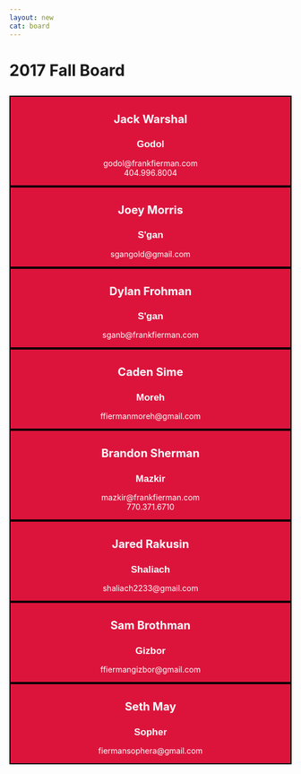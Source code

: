 ```yaml
---
layout: new
cat: board
---
```

<style>

.board {
	background: Crimson;
	float: center;
	clear: both;
   width: 500px;
   color: White;
	text-align: center;
}

div.board {
   margin: auto;
   border: 2px solid Black;
}
h1.board {
	font-size: 20px;
}

h2.board {
	font-size: 17px;
	font-family: Arial;
}	

</style>

<h1>

2017 Fall Board

</h1>

<div class="board"> 
         <h1 class="board">Jack Warshal</h1>
	 <h2 class="board">Godol</h2>
	 <p class="board">godol@frankfierman.com<br>
	 404.996.8004</p>
	 </div>

<div class="board"> 
         <h1 class="board">Joey Morris</h1>
	 <h2 class="board">S'gan</h2>
	 <p class="board">sgangold@gmail.com<br>
	 </p>
	 </div>

<div class="board"> 
         <h1 class="board">Dylan Frohman</h1>
	 <h2 class="board">S'gan</h2>
	 <p class="board">sganb@frankfierman.com<br>
	 </p>
	 </div>
	 
<div class="board"> 
         <h1 class="board">Caden Sime</h1>
	 <h2 class="board">Moreh</h2>
	 <p class="board">ffiermanmoreh@gmail.com<br>
	 </p>
	 </div>
	
<div class="board"> 
         <h1 class="board">Brandon Sherman</h1>
	 <h2 class="board">Mazkir</h2>
	 <p class="board">mazkir@frankfierman.com<br>
	 770.371.6710
	 </p>
	 </div>
	 
<div class="board"> 
         <h1 class="board">Jared Rakusin</h1>
	 <h2 class="board">Shaliach</h2>
	 <p class="board">shaliach2233@gmail.com<br>
	 </p>
	 </div>
	 
<div class="board"> 
         <h1 class="board">Sam Brothman</h1>
	 <h2 class="board">Gizbor</h2>
	 <p class="board">ffiermangizbor@gmail.com<br>
	 </p>
	 </div>
	 
<div class="board"> 
         <h1 class="board">Seth May</h1>
	 <h2 class="board">Sopher</h2>
	 <p class="board">fiermansophera@gmail.com<br>
	 </p>
	 </div>
